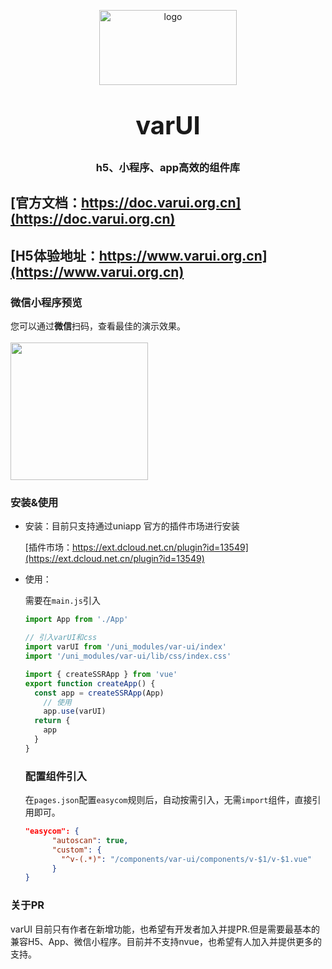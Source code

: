 <p align="center">
    <img alt="logo" src="https://www.varui.org.cn/static/var-logo.png" width="220" height="120" style="margin-bottom: 10px;">
</p>
<h3 align="center" style="margin: 30px 0 30px;font-weight: bold;font-size:40px;">varUI</h3>
<h3 align="center">h5、小程序、app高效的组件库</h3>

## [官方文档：https://doc.varui.org.cn](https://doc.varui.org.cn)
## [H5体验地址：https://www.varui.org.cn](https://www.varui.org.cn)

### 微信小程序预览

您可以通过**微信**扫码，查看最佳的演示效果。
<br>
<br>
<img src="https://www.varui.org.cn/static/mp.png" width="220" height="220" >



### 安装&使用

- 安装：目前只支持通过uniapp 官方的插件市场进行安装

  [插件市场：https://ext.dcloud.net.cn/plugin?id=13549](https://ext.dcloud.net.cn/plugin?id=13549)

- 使用：

  需要在`main.js`引入

  ```js
  import App from './App'
  
  // 引入varUI和css
  import varUI from '/uni_modules/var-ui/index'
  import '/uni_modules/var-ui/lib/css/index.css'
  
  import { createSSRApp } from 'vue'
  export function createApp() {
    const app = createSSRApp(App)
      // 使用
      app.use(varUI)
    return {
      app
    }
  }
  
  ```

  ### 配置组件引入

  在`pages.json`配置`easycom`规则后，自动按需引入，无需`import`组件，直接引用即可。

  ```json
  "easycom": {
  	    "autoscan": true,
  	    "custom": {
  	      "^v-(.*)": "/components/var-ui/components/v-$1/v-$1.vue"
  	    }
  }
  ```

  


### 关于PR
  varUI 目前只有作者在新增功能，也希望有开发者加入并提PR.但是需要最基本的兼容H5、App、微信小程序。目前并不支持nvue，也希望有人加入并提供更多的支持。

